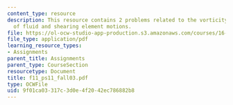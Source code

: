 ```yaml
---
content_type: resource
description: This resource contains 2 problems related to the vorticity, strain rate
  of fluid and shearing element motions.
file: https://ol-ocw-studio-app-production.s3.amazonaws.com/courses/16-01-unified-engineering-i-ii-iii-iv-fall-2005-spring-2006/9f01ca03317c3d0e4f2042ec786882b8_f11_ps11_fall03.pdf
file_type: application/pdf
learning_resource_types:
- Assignments
parent_title: Assignments
parent_type: CourseSection
resourcetype: Document
title: f11_ps11_fall03.pdf
type: OCWFile
uid: 9f01ca03-317c-3d0e-4f20-42ec786882b8
---
```

